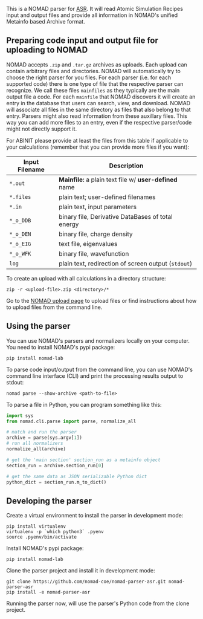 This is a NOMAD parser for [ASR](https://asr.readthedocs.io/en/latest/index.html). It will read Atomic Simulation Recipes input and
output files and provide all information in NOMAD's unified Metainfo based Archive format.

## Preparing code input and output file for uploading to NOMAD

NOMAD accepts `.zip` and `.tar.gz` archives as uploads. Each upload can contain arbitrary
files and directories. NOMAD will automatically try to choose the right parser for you files.
For each parser (i.e. for each supported code) there is one type of file that the respective
parser can recognize. We call these files `mainfiles` as they typically are the main
output file a code. For each `mainfile` that NOMAD discovers it will create an entry
in the database that users can search, view, and download. NOMAD will associate all files
in the same directory as files that also belong to that entry. Parsers
might also read information from these auxillary files. This way you can add more files
to an entry, even if the respective parser/code might not directly support it.

For ABINIT please provide at least the files from this table if applicable to your
calculations (remember that you can provide more files if you want):

|Input Filename| Description|
|--- | --- |
|`*.out` | **Mainfile:** a plain text file w/ **user-defined** name|
|`*.files`|plain text; user-defined filenames |
|`*.in`| plain text, input parameters|
|`*_o_DDB`|binary file, Derivative DataBases of total energy|
|`*_o_DEN`|binary file, charge density|
|`*_o_EIG`|text file, eigenvalues|
|`*_o_WFK`|binary file, wavefunction|
|`log` | plain text, redirection of screen output (`stdout`)|


To create an upload with all calculations in a directory structure:

```
zip -r <upload-file>.zip <directory>/*
```

Go to the [NOMAD upload page](https://nomad-lab.eu/prod/rae/gui/uploads) to upload files
or find instructions about how to upload files from the command line.

## Using the parser

You can use NOMAD's parsers and normalizers locally on your computer. You need to install
NOMAD's pypi package:

```
pip install nomad-lab
```

To parse code input/output from the command line, you can use NOMAD's command line
interface (CLI) and print the processing results output to stdout:

```
nomad parse --show-archive <path-to-file>
```

To parse a file in Python, you can program something like this:
```python
import sys
from nomad.cli.parse import parse, normalize_all

# match and run the parser
archive = parse(sys.argv[1])
# run all normalizers
normalize_all(archive)

# get the 'main section' section_run as a metainfo object
section_run = archive.section_run[0]

# get the same data as JSON serializable Python dict
python_dict = section_run.m_to_dict()
```

## Developing the parser

Create a virtual environment to install the parser in development mode:

```
pip install virtualenv
virtualenv -p `which python3` .pyenv
source .pyenv/bin/activate
```

Install NOMAD's pypi package:

```
pip install nomad-lab
```

Clone the parser project and install it in development mode:

```
git clone https://github.com/nomad-coe/nomad-parser-asr.git nomad-parser-asr
pip install -e nomad-parser-asr
```

Running the parser now, will use the parser's Python code from the clone project.
